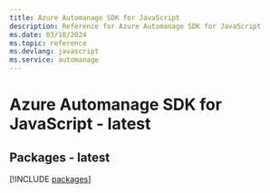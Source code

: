 ```yaml
---
title: Azure Automanage SDK for JavaScript
description: Reference for Azure Automanage SDK for JavaScript
ms.date: 03/18/2024
ms.topic: reference
ms.devlang: javascript
ms.service: automanage
---
```

# Azure Automanage SDK for JavaScript - latest
## Packages - latest
[!INCLUDE [packages](automanage-index.md)]